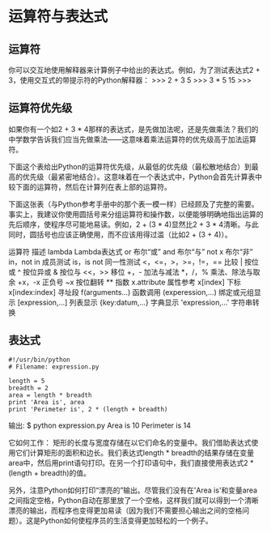 运算符与表达式
=====================

运算符
--------------
你可以交互地使用解释器来计算例子中给出的表达式。例如，为了测试表达式2 + 3，使用交互式的带提示符的Python解释器：
	>>> 2 + 3
	5
	>>> 3 * 5
	15
	>>>

运算符优先级
-------------------
如果你有一个如2 + 3 * 4那样的表达式，是先做加法呢，还是先做乘法？我们的中学数学告诉我们应当先做乘法——这意味着乘法运算符的优先级高于加法运算符。

下面这个表给出Python的运算符优先级，从最低的优先级（最松散地结合）到最高的优先级（最紧密地结合）。这意味着在一个表达式中，Python会首先计算表中较下面的运算符，然后在计算列在表上部的运算符。

下面这张表（与Python参考手册中的那个表一模一样）已经顾及了完整的需要。事实上，我建议你使用圆括号来分组运算符和操作数，以便能够明确地指出运算的先后顺序，使程序尽可能地易读。例如，2 + (3 * 4)显然比2 + 3 * 4清晰。与此同时，圆括号也应该正确使用，而不应该用得过滥（比如2 + (3 + 4)）。

运算符	描述
lambda	Lambda表达式
or	布尔“或”
and	布尔“与”
not x	布尔“非”
in，not in	成员测试
is，is not	同一性测试
<，<=，>，>=，!=，==	比较
|	按位或
^	按位异或
&	按位与
<<，>>	移位
+，-	加法与减法
*，/，%	乘法、除法与取余
+x，-x	正负号
~x	按位翻转
**	指数
x.attribute	属性参考
x[index]	下标
x[index:index]	寻址段
f(arguments...)	函数调用
(experession,...)	绑定或元组显示
[expression,...]	列表显示
{key:datum,...}	字典显示
'expression,...'	字符串转换

表达式
-------------
	#!/usr/bin/python
	# Filename: expression.py

	length = 5
	breadth = 2
	area = length * breadth
	print 'Area is', area
	print 'Perimeter is', 2 * (length + breadth)
	
输出:
	$ python expression.py
	Area is 10
	Perimeter is 14
	
它如何工作：
矩形的长度与宽度存储在以它们命名的变量中。我们借助表达式使用它们计算矩形的面积和边长。我们表达式length * breadth的结果存储在变量area中，然后用print语句打印。在另一个打印语句中，我们直接使用表达式2 * (length + breadth)的值。

另外，注意Python如何打印“漂亮的”输出。尽管我们没有在'Area is'和变量area之间指定空格，Python自动在那里放了一个空格，这样我们就可以得到一个清晰漂亮的输出，而程序也变得更加易读（因为我们不需要担心输出之间的空格问题）。这是Python如何使程序员的生活变得更加轻松的一个例子。
	